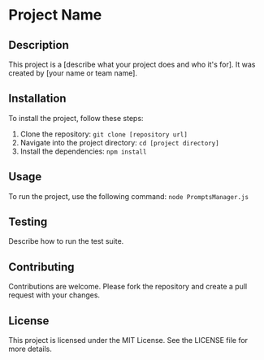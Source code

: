 # Project Name 

## Description

This project is a [describe what your project does and who it's for]. It was created by [your name or team name].

## Installation

To install the project, follow these steps:

1. Clone the repository: `git clone [repository url]`
2. Navigate into the project directory: `cd [project directory]`
3. Install the dependencies: `npm install`

## Usage

To run the project, use the following command: `node PromptsManager.js`

## Testing

Describe how to run the test suite.

## Contributing

Contributions are welcome. Please fork the repository and create a pull request with your changes.

## License

This project is licensed under the MIT License. See the LICENSE file for more details.